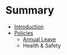 # Summary

* [Introduction](README.md)
* [Policies](policies.md)
   * [Annual Leave](annual_leave.md)
   * Health & Safety

